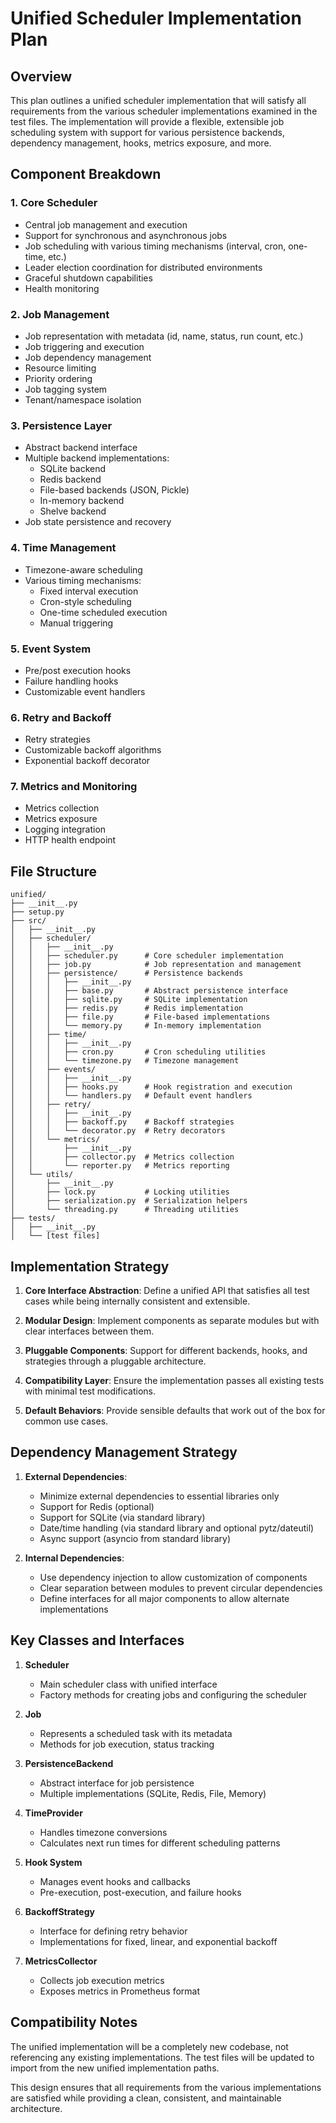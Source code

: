 # Unified Scheduler Implementation Plan

## Overview

This plan outlines a unified scheduler implementation that will satisfy all requirements from the various scheduler implementations examined in the test files. The implementation will provide a flexible, extensible job scheduling system with support for various persistence backends, dependency management, hooks, metrics exposure, and more.

## Component Breakdown

### 1. Core Scheduler
- Central job management and execution
- Support for synchronous and asynchronous jobs
- Job scheduling with various timing mechanisms (interval, cron, one-time, etc.)
- Leader election coordination for distributed environments
- Graceful shutdown capabilities
- Health monitoring

### 2. Job Management
- Job representation with metadata (id, name, status, run count, etc.)
- Job triggering and execution
- Job dependency management
- Resource limiting
- Priority ordering
- Job tagging system
- Tenant/namespace isolation

### 3. Persistence Layer
- Abstract backend interface
- Multiple backend implementations:
  - SQLite backend
  - Redis backend
  - File-based backends (JSON, Pickle)
  - In-memory backend
  - Shelve backend
- Job state persistence and recovery

### 4. Time Management
- Timezone-aware scheduling
- Various timing mechanisms:
  - Fixed interval execution
  - Cron-style scheduling
  - One-time scheduled execution
  - Manual triggering

### 5. Event System
- Pre/post execution hooks
- Failure handling hooks
- Customizable event handlers

### 6. Retry and Backoff
- Retry strategies
- Customizable backoff algorithms
- Exponential backoff decorator

### 7. Metrics and Monitoring
- Metrics collection
- Metrics exposure
- Logging integration
- HTTP health endpoint

## File Structure

```
unified/
├── __init__.py
├── setup.py
├── src/
│   ├── __init__.py
│   ├── scheduler/
│   │   ├── __init__.py
│   │   ├── scheduler.py      # Core scheduler implementation
│   │   ├── job.py            # Job representation and management
│   │   ├── persistence/      # Persistence backends
│   │   │   ├── __init__.py
│   │   │   ├── base.py       # Abstract persistence interface
│   │   │   ├── sqlite.py     # SQLite implementation
│   │   │   ├── redis.py      # Redis implementation
│   │   │   ├── file.py       # File-based implementations
│   │   │   └── memory.py     # In-memory implementation
│   │   ├── time/
│   │   │   ├── __init__.py
│   │   │   ├── cron.py       # Cron scheduling utilities
│   │   │   └── timezone.py   # Timezone management
│   │   ├── events/
│   │   │   ├── __init__.py
│   │   │   ├── hooks.py      # Hook registration and execution
│   │   │   └── handlers.py   # Default event handlers
│   │   ├── retry/
│   │   │   ├── __init__.py
│   │   │   ├── backoff.py    # Backoff strategies
│   │   │   └── decorator.py  # Retry decorators
│   │   └── metrics/
│   │       ├── __init__.py
│   │       ├── collector.py  # Metrics collection
│   │       └── reporter.py   # Metrics reporting
│   └── utils/
│       ├── __init__.py
│       ├── lock.py           # Locking utilities
│       ├── serialization.py  # Serialization helpers
│       └── threading.py      # Threading utilities
├── tests/
│   ├── __init__.py
│   └── [test files]
```

## Implementation Strategy

1. **Core Interface Abstraction**: Define a unified API that satisfies all test cases while being internally consistent and extensible.

2. **Modular Design**: Implement components as separate modules but with clear interfaces between them.

3. **Pluggable Components**: Support for different backends, hooks, and strategies through a pluggable architecture.

4. **Compatibility Layer**: Ensure the implementation passes all existing tests with minimal test modifications.

5. **Default Behaviors**: Provide sensible defaults that work out of the box for common use cases.

## Dependency Management Strategy

1. **External Dependencies**:
   - Minimize external dependencies to essential libraries only
   - Support for Redis (optional)
   - Support for SQLite (via standard library)
   - Date/time handling (via standard library and optional pytz/dateutil)
   - Async support (asyncio from standard library)

2. **Internal Dependencies**:
   - Use dependency injection to allow customization of components
   - Clear separation between modules to prevent circular dependencies
   - Define interfaces for all major components to allow alternate implementations

## Key Classes and Interfaces

1. **Scheduler**
   - Main scheduler class with unified interface
   - Factory methods for creating jobs and configuring the scheduler

2. **Job**
   - Represents a scheduled task with its metadata
   - Methods for job execution, status tracking

3. **PersistenceBackend**
   - Abstract interface for job persistence
   - Multiple implementations (SQLite, Redis, File, Memory)

4. **TimeProvider**
   - Handles timezone conversions
   - Calculates next run times for different scheduling patterns

5. **Hook System**
   - Manages event hooks and callbacks
   - Pre-execution, post-execution, and failure hooks

6. **BackoffStrategy**
   - Interface for defining retry behavior
   - Implementations for fixed, linear, and exponential backoff

7. **MetricsCollector**
   - Collects job execution metrics
   - Exposes metrics in Prometheus format

## Compatibility Notes

The unified implementation will be a completely new codebase, not referencing any existing implementations. The test files will be updated to import from the new unified implementation paths.

This design ensures that all requirements from the various implementations are satisfied while providing a clean, consistent, and maintainable architecture.